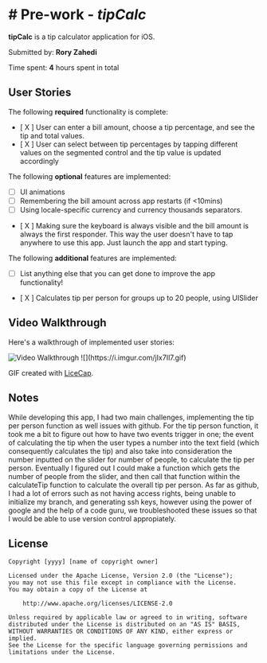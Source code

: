 # # Pre-work - *tipCalc*

**tipCalc** is a tip calculator application for iOS.

Submitted by: **Rory Zahedi**

Time spent: **4** hours spent in total

## User Stories

The following **required** functionality is complete:

* [ X ] User can enter a bill amount, choose a tip percentage, and see the tip and total values.
* [ X ] User can select between tip percentages by tapping different values on the segmented control and the tip value is updated accordingly

The following **optional** features are implemented:

* [ ] UI animations
* [ ] Remembering the bill amount across app restarts (if <10mins)
* [ ] Using locale-specific currency and currency thousands separators.
* [ X ] Making sure the keyboard is always visible and the bill amount is always the first responder. This way the user doesn't have to tap anywhere to use this app. Just launch the app and start typing.

The following **additional** features are implemented:

- [ ] List anything else that you can get done to improve the app functionality!
* [ X ] Calculates tip per person for groups up to 20 people, using UISlider 

## Video Walkthrough

Here's a walkthrough of implemented user stories:

<img src='https://i.imgur.com/jIx7Il7.gif' title='Video Walkthrough' width='' alt='Video Walkthrough' />
![](https://i.imgur.com/jIx7Il7.gif)


GIF created with [LiceCap](http://www.cockos.com/licecap/).

## Notes

While developing this app, I had two main challenges, implementing the tip per person function as well issues with github. For the tip person function, it took me a bit to figure out how to have two events trigger in one; the event of calculating the tip when the user types a number into the text field (which consequently calculates the tip) and also take into consideration the number inputted on the slider for number of people, to calculate the tip per person. Eventually I figured out I could make a function which gets the number of people from the slider, and then call that function within the calculateTip function to calculate the overall tip per person. As far as github, I had a lot of errors such as not having access rights, being unable to initialize my branch, and generating ssh keys, however using the power of google and the help of a code guru, we troubleshooted these issues so that I would be able to use version control appropiately. 

## License

    Copyright [yyyy] [name of copyright owner]

    Licensed under the Apache License, Version 2.0 (the "License");
    you may not use this file except in compliance with the License.
    You may obtain a copy of the License at

        http://www.apache.org/licenses/LICENSE-2.0

    Unless required by applicable law or agreed to in writing, software
    distributed under the License is distributed on an "AS IS" BASIS,
    WITHOUT WARRANTIES OR CONDITIONS OF ANY KIND, either express or implied.
    See the License for the specific language governing permissions and
    limitations under the License.
